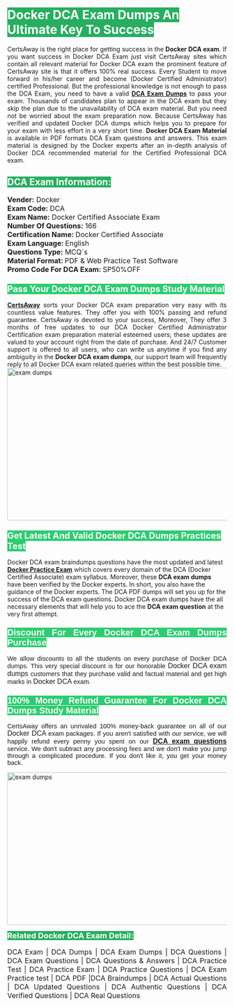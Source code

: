 <h1><span style="color:#ffffff"><strong><span style="background-color:#27ae60">Docker DCA Exam Dumps An Ultimate Key To Success</span></strong></span></h1> <div style="text-align:justify">CertsAway is the right place for getting success in the <strong>Docker DCA exam</strong>. If you want success in Docker DCA Exam just visit CertsAway sites which contain all relevant material for Docker DCA exam the prominent feature of CertsAway site is that it offers 100% real success. Every Student to move forward in his/her career and become (Docker Certified Administrator) certified Professional. But the professional knowledge is not enough to pass the DCA Exam, you need to have a valid <a href="https://www.certsaway.com/docker/dca-exam-dumps"><strong>DCA Exam Dumps</strong></a> to pass your exam. Thousands of candidates plan to appear in the DCA exam but they skip the plan due to the unavailability of DCA exam material. But you need not be worried about the exam preparation now. Because CertsAway has verified and updated Docker DCA dumps which helps you to prepare for your exam with less effort in a very short time. <strong>Docker DCA Exam Material</strong> is available in PDF formats DCA Exam questions and answers. This exam material is designed by the Docker experts after an in-depth analysis of Docker DCA recommended material for the Certified Professional DCA exam.</div> <h2 style="text-align:justify"><span style="color:#ffffff"><span style="background-color:#27ae60">DCA Exam Information:</span></span></h2> <p><span style="font-size:16px"><strong>Vender:</strong> Docker<br /> <strong>Exam Code:</strong> DCA<br /> <strong>Exam Name:</strong> Docker Certified Associate Exam<br /> <strong>Number Of Questions:</strong> 166<br /> <strong>Certification Name: </strong>Docker Certified Associate<br /> <strong>Exam Language: </strong>English<br /> <strong>Questions Type:</strong> MCQ`s<br /> <strong>Material Format: </strong>PDF & Web Practice Test Software<br /> <strong>Promo Code For DCA Exam: </strong>SP50%OFF</span></p> <h3><span style="font-size:20px"><span style="color:#ffffff"><strong><span style="background-color:#2ecc71">Pass Your Docker DCA Exam Dumps Study Material</span></strong></span></span></h3> <div style="text-align:justify"><a href=" https://www.certsaway.com/"><strong>CertsAway</strong></a> sorts your Docker DCA exam preparation very easy with its countless value features. They offer you with 100% passing and refund guarantee. CertsAway is devoted to your success, Moreover, They offer 3 months of free updates to our DCA Docker Certified Administrator Certification exam preparation material esteemed users; these updates are valued to your account right from the date of purchase. And 24/7 Customer support is offered to all users, who can write us anytime if you find any ambiguity in the <strong>Docker DCA exam dumps</strong>, our support team will frequently reply to all Docker DCA exam related queries within the best possible time.</div> <div style="text-align:justify"> </div> <div style="text-align:justify"><a href="https://www.certsaway.com/docker/dca-exam-dumps" rel="no-follow"><img alt="exam dumps" src="https://www.certcollections.com/uploads/content/certsaway.png" style="height:350px; width:750px" /></a></div> <h3><span style="font-size:20px"><span style="color:#ffffff"><strong><span style="background-color:#2ecc71">Get Latest And Valid Docker DCA Dumps Practices Test</span></strong></span></span></h3> <p>Docker DCA exam braindumps questions have the most updated and latest <a href="https://www.certsaway.com/docker-questions"><strong>Docker Practice Exam</strong></a> which covers every domain of the DCA (Docker Certified Associate) exam syllabus. Moreover, these <strong>DCA exam dumps</strong> have been verified by the Docker experts. In short, you also have the guidance of the Docker experts. The DCA PDF dumps will set you up for the success of the DCA exam questions. Docker DCA exam dumps have the all necessary elements that will help you to ace the <strong>DCA exam question</strong> at the very first attempt.</p> <h3 style="text-align:justify"><span style="font-size:20px"><span style="color:#ffffff"><strong><span style="font-family:Calibri,sans-serif"><span style="background-color:#2ecc71">Discount For Every </span><span style="background-color:#2ecc71">Docker DCA Exam</span><span style="background-color:#2ecc71"> Dumps Purchase</span></span></strong></span></span></h3> <div style="text-align:justify"> <p><span style="font-size:11pt"><span style="font-family:Calibri,sans-serif">We allow discounts to all the students on every purchase of Docker DCA dumps. This very special discount is for our honorable <span style="font-size:12.0pt"><span style="background-color:white">Docker DCA exam dumps </span></span>customers that they purchase valid and factual material and get high marks in <span style="font-size:12.0pt"><span style="background-color:white">Docker DCA </span></span>exam. </span></span></p> <h3><span style="font-size:20px"><span style="color:#ffffff"><strong><span style="font-family:Calibri,sans-serif"><span style="background-color:#2ecc71">100% Money Refund Guarantee For </span><span style="background-color:#2ecc71">Docker DCA Dumps Study Material</span></span></strong></span></span></h3> <p><span style="font-size:11pt"><span style="font-family:Calibri,sans-serif">CertsAway offers an unrivaled 100% money-back guarantee on all of our <span style="font-size:12.0pt"><span style="background-color:white">Docker DCA </span></span>exam packages. If you aren't satisfied with our service, we will happily refund every penny you spent on our <span style="font-size:12.0pt"><span style="background-color:white"><a href="https://www.certsaway.com/docker/dca-exam-dumps"><strong>DCA exam questions</strong></a> </span></span>service. We don't subtract any processing fees and we don't make you jump through a complicated procedure. If you don't like it, you get your money back.</span></span></p> <p><a href="https://www.certsaway.com/docker/dca-exam-dumps" rel="no-follow"><img alt="exam dumps" src="https://www.certcollections.com/uploads/content/certsaway_(2)2.png" style="height:350px; width:750px" /></a></p> <p><span style="color:#ffffff"><strong><span style="font-size:18px"><span style="background-color:#27ae60">Related Docker DCA Exam Detail:</span></span></strong></span><br /> <br /> <span style="font-size:16px">DCA Exam | DCA Dumps | DCA Exam Dumps | DCA Questions | DCA Exam Questions | DCA Questions & Answers | DCA Practice Test | DCA Practice Exam | DCA Practice Questions | DCA Exam Practice test | DCA PDF |DCA Braindumps | DCA Actual Questions | DCA Updated Questions | DCA Authentic Questions | DCA Verified Questions | DCA Real Questions</span></p> </div>
